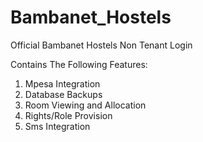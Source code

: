 
# Bambanet_Hostels
Official Bambanet Hostels Non Tenant Login

Contains The Following Features:
1. Mpesa Integration
2. Database Backups
3. Room Viewing and Allocation
4. Rights/Role Provision
5. Sms Integration